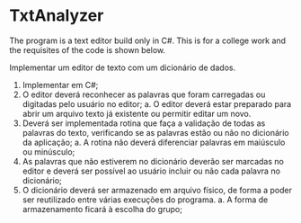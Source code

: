# TxtAnalyzer

The program is a text editor build only in C#. This is for a college work and the requisites of the code is shown below.

Implementar um editor de texto com um dicionário de dados.
1. Implementar em C#;
2. O editor deverá reconhecer as palavras que foram carregadas ou digitadas pelo usuário no editor;
a. O editor deverá estar preparado para abrir um arquivo texto já existente ou permitir editar um novo.
3. Deverá ser implementada rotina que faça a validação de todas as palavras do texto, verificando se as palavras
estão ou não no dicionário da aplicação;
a. A rotina não deverá diferenciar palavras em maiúsculo ou minúsculo;
4. As palavras que não estiverem no dicionário deverão ser marcadas no editor e deverá ser possível ao usuário
incluir ou não cada palavra no dicionário;
5. O dicionário deverá ser armazenado em arquivo físico, de forma a poder ser reutilizado entre várias execuções
do programa.
a. A forma de armazenamento ficará à escolha do grupo;
